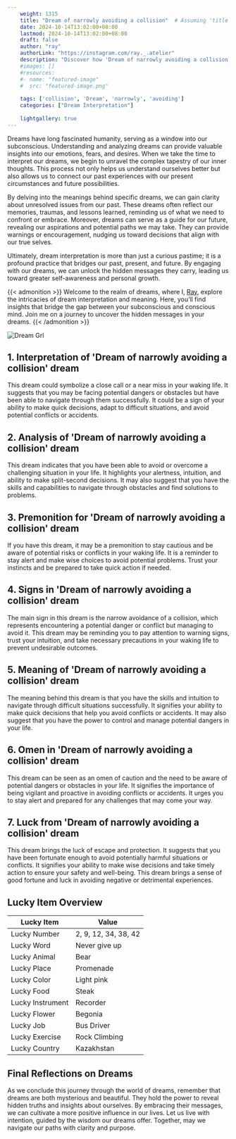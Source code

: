 ```yaml
---
    weight: 1315
    title: "Dream of narrowly avoiding a collision"  # Assuming 'title' column exists
    date: 2024-10-14T13:02:00+08:00
    lastmod: 2024-10-14T13:02:00+08:00
    draft: false
    author: "ray"
    authorLink: "https://instagram.com/ray._.atelier"
    description: "Discover how 'Dream of narrowly avoiding a collision' can interpret your future and uncover its significant meanings in your life."
    #images: []
    #resources:
    #- name: "featured-image"
    #  src: "featured-image.png"
    
    tags: ['collision', 'Dream', 'narrowly', 'avoiding']
    categories: ["Dream Interpretation"]
    
    lightgallery: true
---
```

    
Dreams have long fascinated humanity, serving as a window into our subconscious. Understanding and analyzing dreams can provide valuable insights into our emotions, fears, and desires. When we take the time to interpret our dreams, we begin to unravel the complex tapestry of our inner thoughts. This process not only helps us understand ourselves better but also allows us to connect our past experiences with our present circumstances and future possibilities.

By delving into the meanings behind specific dreams, we can gain clarity about unresolved issues from our past. These dreams often reflect our memories, traumas, and lessons learned, reminding us of what we need to confront or embrace. Moreover, dreams can serve as a guide for our future, revealing our aspirations and potential paths we may take. They can provide warnings or encouragement, nudging us toward decisions that align with our true selves.

Ultimately, dream interpretation is more than just a curious pastime; it is a profound practice that bridges our past, present, and future. By engaging with our dreams, we can unlock the hidden messages they carry, leading us toward greater self-awareness and personal growth.

{{< admonition >}}
Welcome to the realm of dreams, where I, [Ray](https://instagram.com/ray._.atelier), explore the intricacies of dream interpretation and meaning. Here, you’ll find insights that bridge the gap between your subconscious and conscious mind. Join me on a journey to uncover the hidden messages in your dreams.
{{< /admonition >}}

![Dream Grl](https://cdn.pixabay.com/photo/2017/11/02/03/35/gothic-2910057_1280.jpg "Dream Grl")

## 1. Interpretation of 'Dream of narrowly avoiding a collision' dream
 This dream could symbolize a close call or a near miss in your waking life. It suggests that you may be facing potential dangers or obstacles but have been able to navigate through them successfully. It could be a sign of your ability to make quick decisions, adapt to difficult situations, and avoid potential conflicts or accidents.

## 2. Analysis of 'Dream of narrowly avoiding a collision' dream
 This dream indicates that you have been able to avoid or overcome a challenging situation in your life. It highlights your alertness, intuition, and ability to make split-second decisions. It may also suggest that you have the skills and capabilities to navigate through obstacles and find solutions to problems.

## 3. Premonition for 'Dream of narrowly avoiding a collision' dream
 If you have this dream, it may be a premonition to stay cautious and be aware of potential risks or conflicts in your waking life. It is a reminder to stay alert and make wise choices to avoid potential problems. Trust your instincts and be prepared to take quick action if needed.

## 4. Signs in 'Dream of narrowly avoiding a collision' dream
 The main sign in this dream is the narrow avoidance of a collision, which represents encountering a potential danger or conflict but managing to avoid it. This dream may be reminding you to pay attention to warning signs, trust your intuition, and take necessary precautions in your waking life to prevent undesirable outcomes.

## 5. Meaning of 'Dream of narrowly avoiding a collision' dream
 The meaning behind this dream is that you have the skills and intuition to navigate through difficult situations successfully. It signifies your ability to make quick decisions that help you avoid conflicts or accidents. It may also suggest that you have the power to control and manage potential dangers in your life.

## 6. Omen in 'Dream of narrowly avoiding a collision' dream
 This dream can be seen as an omen of caution and the need to be aware of potential dangers or obstacles in your life. It signifies the importance of being vigilant and proactive in avoiding conflicts or accidents. It urges you to stay alert and prepared for any challenges that may come your way.

## 7. Luck from 'Dream of narrowly avoiding a collision' dream
 This dream brings the luck of escape and protection. It suggests that you have been fortunate enough to avoid potentially harmful situations or conflicts. It signifies your ability to make wise decisions and take timely action to ensure your safety and well-being. This dream brings a sense of good fortune and luck in avoiding negative or detrimental experiences.

## Lucky Item Overview
| Lucky Item          | Value              |
|---------------|--------------------|
| Lucky Number        | 2, 9, 12, 34, 38, 42  |
| Lucky Word          | Never give up |
| Lucky Animal        | Bear |
| Lucky Place         | Promenade     |
| Lucky Color         | Light pink     |
| Lucky Food          | Steak      |
| Lucky Instrument    | Recorder |
| Lucky Flower        | Begonia    |
| Lucky Job           | Bus Driver       |
| Lucky Exercise      | Rock Climbing  |
| Lucky Country       | Kazakhstan    |


##  Final Reflections on Dreams

As we conclude this journey through the world of dreams, remember that dreams are both mysterious and beautiful. They hold the power to reveal hidden truths and insights about ourselves. By embracing their messages, we can cultivate a more positive influence in our lives. Let us live with intention, guided by the wisdom our dreams offer. Together, may we navigate our paths with clarity and purpose.

